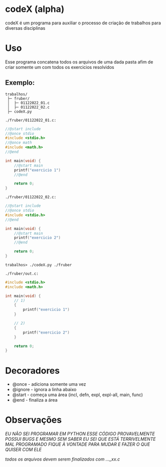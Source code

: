 # codeX (alpha)

codeX é um programa para auxiliar o processo de criação de trabalhos para
diversas disciplinas

# Uso

Esse programa concatena todos os arquivos de uma dada pasta
afim de criar somente um com todos os exercicios resolvidos

## Exemplo:
```
trabalhos/
 ├─ fruber/
 │  ├─ 01122022_01.c
 │  ├─ 01122022_02.c
 ├─ codeX.py
```

`./fruber/01122022_01.c:`
```c
//@start include
//@once stdio
#include <stdio.h>
//@once math
#include <math.h>
//@end

int main(void) {
    //@start main
    printf("exercicio 1")
    //@end

    return 0;
}
```

`./fruber/01122022_02.c:`
```c
//@start include
//@once stdio
#include <stdio.h>
//@end

int main(void) {
    //@start main
    printf("exercicio 2")
    //@end

    return 0;
}
```

`trabalhos> ./codeX.py ./fruber`

`./fruber/out.c:`
```c
#include <stdio.h>
#include <math.h>

int main(void) {
    // 1)
    {
        printf("exercicio 1")
    }

    // 2)
    {
        printf("exercicio 2")
    }

    return 0;
}
```

# Decoradores

- @once - adiciona somente uma vez
- @ignore - ignora a linha abaixo
- @start - começa uma área (incl, defn, expl, expl-all, main, func)
- @end - finaliza a área

# Observações

_EU NÃO SEI PROGRAMAR EM PYTHON ESSE CÓDIGO PROVAVELMENTE POSSUI BUGS
    E MESMO SEM SABER EU SEI QUE ESTÁ TERRIVELMENTE MAL PROGRAMADO
    FIQUE À VONTADE PARA MUDAR E FAZER O QUE QUISER COM ELE_

*todos os arquivos devem serem finalizados com ..._xx.c*
